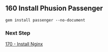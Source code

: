 ## 160 Install Phusion Passenger

```
gem install passenger --no-document
```

### Next Step

[170 - Install Nginx](https://github.com/sleepepi/sleepepi/tree/master/virtual-machines/170-install-nginx.md)
